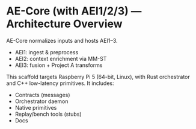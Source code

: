 # AE-Core (with AEI1/2/3) — Architecture Overview

AE-Core normalizes inputs and hosts AEI1–3.
- AEI1: ingest & preprocess
- AEI2: context enrichment via MM-ST
- AEI3: fusion + Project A transforms

This scaffold targets Raspberry Pi 5 (64-bit, Linux), with Rust orchestrator and C++ low-latency primitives. It includes:

- Contracts (messages)
- Orchestrator daemon
- Native primitives
- Replay/bench tools (stubs)
- Docs
